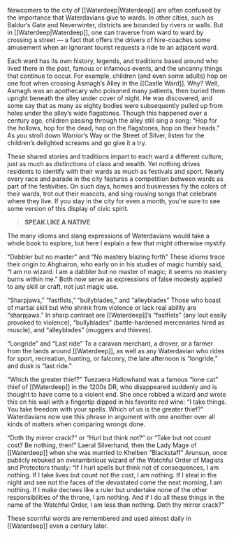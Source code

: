 Newcomers to the city of [[Waterdeep|Waterdeep]] are often confused by the importance that Waterdavians give to wards. In other cities, such as Baldur’s Gate and Neverwinter, districts are bounded by rivers or walls. But in [[Waterdeep|Waterdeep]], one can traverse from ward to ward by crossing a street — a fact that offers the drivers of hire-coaches some amusement when an ignorant tourist requests a ride to an adjacent ward.

Each ward has its own history, legends, and traditions based around who lived there in the past, famous or infamous events, and the uncanny things that continue to occur. For example, children (and even some adults) hop on one foot when crossing Asmagh’s Alley in the [[Castle Ward]]. Why? Well, Asmagh was an apothecary who poisoned many patients, then buried them upright beneath the alley under cover of night. He was discovered, and some say that as many as eighty bodies were subsequently pulled up from holes under the alley’s wide flagstones. Though this happened over a century ago, children passing through the alley still sing a song: “Hop for the hollows, hop for the dead, hop on the flagstones, hop on their heads.” As you stroll down Warrior’s Way or the Street of Silver, listen for the children’s delighted screams and go give it a try.

These shared stories and traditions impart to each ward a different culture, just as much as distinctions of class and wealth. Yet nothing drives residents to identify with their wards as much as festivals and sport. Nearly every race and parade in the city features a competition between wards as part of the festivities. On such days, homes and businesses fly the colors of their wards, trot out their mascots, and sing rousing songs that celebrate where they live. If you stay in the city for even a month, you’re sure to see some version of this display of civic spirit.

> **SPEAK LIKE A NATIVE**
> 
The many idioms and slang expressions of Waterdavians would take a whole book to explore, but here I explain a few that might otherwise mystify.
>
“Dabbler but no master” and “No mastery blazing forth” These idioms trace their origin to Ahghairon, who early on in his studies of magic humbly said, “I am no wizard. I am a dabbler but no master of magic; it seems no mastery burns within me.” Both now serve as expressions of false modesty applied to any skill or craft, not just magic use.
>
“Sharpjaws,” “fastfists,” “bullyblades,” and “alleyblades” Those who boast of martial skill but who shrink from violence or lack real ability are “sharpjaws.” In sharp contrast are [[Waterdeep]]’s “fastfists” (any lout easily provoked to violence), “bullyblades” (battle-hardened mercenaries hired as muscle), and “alleyblades” (muggers and thieves).
>
“Longride” and “Last ride” To a caravan merchant, a drover, or a farmer from the lands around [[Waterdeep]], as well as any Waterdavian who rides for sport, recreation, hunting, or falconry, the late afternoon is “longride,” and dusk is “last ride.”
>
“Which the greater thief?” Tuezaera Hallowhand was a famous “lone cat” thief of [[Waterdeep]] in the 1200s DR, who disappeared suddenly and is thought to have come to a violent end. She once robbed a wizard and wrote this on his wall with a fingertip dipped in his favorite red wine: “I take things. You take freedom with your spells. Which of us is the greater thief?” Waterdavians now use this phrase in argument with one another over all kinds of matters when comparing wrongs done.
>
“Doth thy mirror crack?” or “Hurl but think not?” or “Take but not count cost? Be nothing, then!” Laeral Silverhand, then the Lady Mage of [[Waterdeep]] when she was married to Khelben “Blackstaff” Arunsun, once publicly rebuked an overambitious wizard of the Watchful Order of Magists and Protectors thusly: “If I hurl spells but think not of consequences, I am nothing. If I take lives but count not the cost, I am nothing. If I steal in the night and see not the faces of the devastated come the next morning, I am nothing. If I make decrees like a ruler but undertake none of the other responsibilities of the throne, I am nothing. And if I do all these things in the name of the Watchful Order, I am less than nothing. Doth thy mirror crack?”
>
These scornful words are remembered and used almost daily in [[Waterdeep]] even a century later.